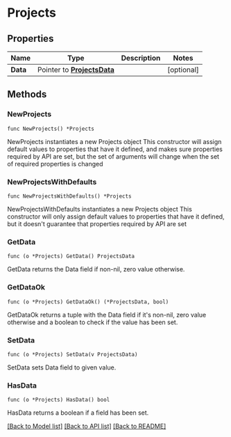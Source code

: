 # Projects

## Properties

Name | Type | Description | Notes
------------ | ------------- | ------------- | -------------
**Data** | Pointer to [**ProjectsData**](ProjectsData.md) |  | [optional] 

## Methods

### NewProjects

`func NewProjects() *Projects`

NewProjects instantiates a new Projects object
This constructor will assign default values to properties that have it defined,
and makes sure properties required by API are set, but the set of arguments
will change when the set of required properties is changed

### NewProjectsWithDefaults

`func NewProjectsWithDefaults() *Projects`

NewProjectsWithDefaults instantiates a new Projects object
This constructor will only assign default values to properties that have it defined,
but it doesn't guarantee that properties required by API are set

### GetData

`func (o *Projects) GetData() ProjectsData`

GetData returns the Data field if non-nil, zero value otherwise.

### GetDataOk

`func (o *Projects) GetDataOk() (*ProjectsData, bool)`

GetDataOk returns a tuple with the Data field if it's non-nil, zero value otherwise
and a boolean to check if the value has been set.

### SetData

`func (o *Projects) SetData(v ProjectsData)`

SetData sets Data field to given value.

### HasData

`func (o *Projects) HasData() bool`

HasData returns a boolean if a field has been set.


[[Back to Model list]](../README.md#documentation-for-models) [[Back to API list]](../README.md#documentation-for-api-endpoints) [[Back to README]](../README.md)


